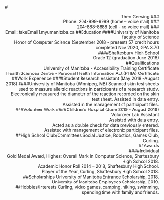 #<div align="right">Theo Gerwing
###<div align="right">Phone: 204-999-9999 (home – voice mail)
###<div align="right"> 204-888-8888 (cell - no voice mail)
###<div align="right"> Email: fakeEmail1.myumanitoba.ca
##Education
####University of Manitoba  
Faculty of Science  
Honor of Computer Science (September 2018 - present)
57 credit hours completed Nov 2020, GPA 3.70  
####Shaftesbury High School  
Grade 12 (graduation June 2018)  
##Qualifications    
University of Manitoba - Accessibility Training Certificate  
Health Sciences Centre - Personal Health Information Act (PHIA) Certificate  
##Work Experience
####Student Research Assistant (May 2018 –August 2018)
####University of Manitoba (Winnipeg, MB)
Scanned skin test sheets used to measure allergic reactions in participants of a research study.  
Electronically measured the diameter of the reaction recorded on the skin test sheet.
Assisted in data entry.  
Assisted in the management of participant files.  
###Volunteer Work
####Children’s Hospital (June 2019 - August 2019)
Volunteer Lab Assistant  
Assisted with data entry.  
Acted as a double check for data previously entered.  
Assisted with management of electronic participant files.  
##High School Club/Committees
Social Justice, Robotics, Games Club, Curling.  
##Awards  
####Individual  
Gold Medal Award, Highest Overall Mark in Computer Science, Shaftesbury High School 2018.  
Academic Honor Roll 2014 – 2018, Shaftesbury High School.  
Player of the Year, Curling, Shaftesbury High School 2018.  
##Scholarships
University of Manitoba Entrance Scholarship, 2018.  
University of Manitoba Employees Scholarship, 2019.  
##Hobbies/Interests
Curling, video games, camping, hiking, swimming, spending time with family and friends.  